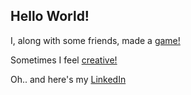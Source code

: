 ## Hello World!

I, along with some friends, made a <a href="https://katsys.itch.io/clear">game!</a>

Sometimes I feel <a href="https://www.behance.net/katsys">creative!</a>

Oh.. and here's my <a href="https://www.linkedin.com/in/koustav-acharya-55a90a156/">LinkedIn</a>


